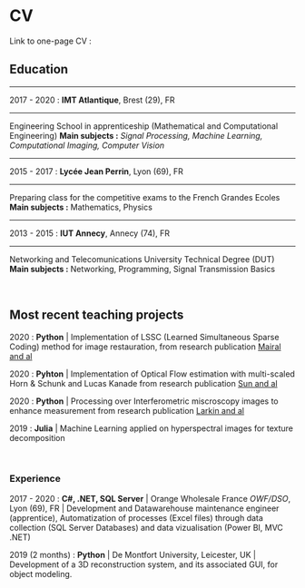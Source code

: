 # CV

Link to one-page CV : 

## Education

---
2017 - 2020 : **IMT Atlantique**, Brest (29), FR 

---
Engineering School in apprenticeship (Mathematical and Computational Engineering) 
**Main subjects :** *Signal Processing, Machine Learning, Computational Imaging, Computer Vision*

---
2015 - 2017 : **Lycée Jean Perrin**, Lyon (69), FR 

---
Preparing class for the competitive exams to the French Grandes Ecoles 
**Main subjects :** Mathematics, Physics

---
2013 - 2015 : **IUT Annecy**, Annecy (74), FR 

---
Networking and Telecomunications University Technical Degree (DUT) 
**Main subjects :** Networking, Programming, Signal Transmission Basics

<br/>

## Most recent teaching projects

2020 : **Python** | Implementation of LSSC (Learned Simultaneous Sparse Coding) method for image restauration, from research publication [Mairal and al](https://www.di.ens.fr/~fbach/iccv09_mairal.pdf)

2020 : **Pyhton** | Implementation of Optical Flow estimation with multi-scaled Horn & Schunk and Lucas Kanade from research publication [Sun and al](https://cs.brown.edu/people/dqsun/pubs/cvpr_2010_flow.pdf)

2020 : **Python** | Processing over Interferometric miscroscopy images to enhance measurement from research publication [Larkin and al](https://www.osapublishing.org/josaa/abstract.cfm?uri=josaa-13-4-832)

2019 : **Julia** | Machine Learning applied on hyperspectral images for texture decomposition

<br/>

### Experience

2017 - 2020 : **C#, .NET, SQL Server** | Orange Wholesale France *OWF/DSO*, Lyon (69), FR | Development and Datawarehouse maintenance engineer (apprentice), Automatization of processes (Excel files) through data collection (SQL Server Databases) and data vizualisation (Power BI, MVC .NET)

2019 (2 months) : **Python** | De Montfort University, Leicester, UK | Development of a 3D reconstruction system, and its associated GUI, for object modeling.